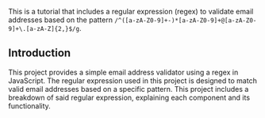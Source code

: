 This is a tutorial that includes a regular expression (regex) to validate email addresses based on the pattern `/^([a-zA-Z0-9]+-)*[a-zA-Z0-9]+@[a-zA-Z0-9]+\.[a-zA-Z]{2,}$/g`.

## Introduction

This project provides a simple email address validator using a regex in JavaScript. The regular expression used in this project is designed to match valid email addresses based on a specific pattern. This project includes a breakdown of said regular expression, explaining each component and its functionality.
